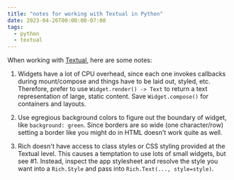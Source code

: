 ```yaml
---
title: "notes for working with Textual in Python"
date: 2023-04-26T00:00:00-07:00
tags:
  - python
  - textual
---
```


When working with [Textual](https://textual.textualize.io/), here are some notes:

  1. Widgets have a lot of CPU overhead, since each one invokes callbacks during mount/compose and things have to be laid out, styled, etc. Therefore, prefer to use `Widget.render() -> Text` to return a text representation of large, static content. Save `Widget.compose()` for containers and layouts.

  2. Use egregious background colors to figure out the boundary of widget, like `background: green`. Since borders are so wide (one character/row) setting a border like you might do in HTML doesn't work quite as well.

  3. Rich doesn't have access to class styles or CSS styling provided at the Textual level. This causes a temptation to use lots of small widgets, but see #1. Instead, inspect the app stylesheet and resolve the style you want into a `Rich.Style` and pass into `Rich.Text(..., style=style)`.